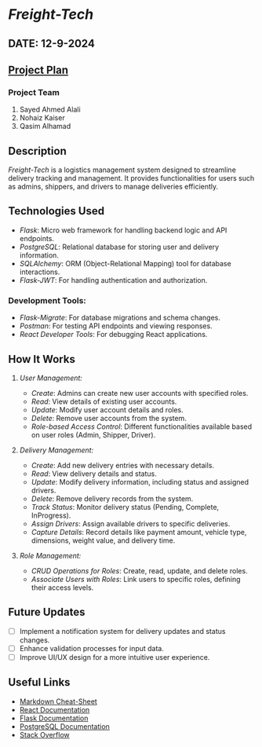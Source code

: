 # *Freight-Tech*
 
 ## DATE: 12-9-2024
 
 ## [Project Plan](https://trello.com/b/FU9oY9v0/freight-tech)
 
 ### Project Team
 
 1. Sayed Ahmed Alali
 2. Nohaiz Kaiser
 3. Qasim Alhamad
 
 ## Description
 
 *Freight-Tech* is a logistics management system designed to streamline delivery tracking and management. It provides functionalities for users such as admins, shippers, and drivers to manage deliveries efficiently.
 
 ## Technologies Used
 
 - *Flask*: Micro web framework for handling backend logic and API endpoints.
 - *PostgreSQL*: Relational database for storing user and delivery information.
 - *SQLAlchemy*: ORM (Object-Relational Mapping) tool for database interactions.
 - *Flask-JWT*: For handling authentication and authorization.
 
 ### Development Tools:
 
 - *Flask-Migrate*: For database migrations and schema changes.
 - *Postman*: For testing API endpoints and viewing responses.
 - *React Developer Tools*: For debugging React applications.
 
 ## How It Works
 
 1. *User Management:*
 
    - *Create*: Admins can create new user accounts with specified roles.
    - *Read*: View details of existing user accounts.
    - *Update*: Modify user account details and roles.
    - *Delete*: Remove user accounts from the system.
    - *Role-based Access Control*: Different functionalities available based on user roles (Admin, Shipper, Driver).
 
 2. *Delivery Management:*
 
    - *Create*: Add new delivery entries with necessary details.
    - *Read*: View delivery details and status.
    - *Update*: Modify delivery information, including status and assigned drivers.
    - *Delete*: Remove delivery records from the system.
    - *Track Status*: Monitor delivery status (Pending, Complete, InProgress).
    - *Assign Drivers*: Assign available drivers to specific deliveries.
    - *Capture Details*: Record details like payment amount, vehicle type, dimensions, weight value, and delivery time.
 
 3. *Role Management:*
    - *CRUD Operations for Roles*: Create, read, update, and delete roles.
    - *Associate Users with Roles*: Link users to specific roles, defining their access levels.
 
 ## Future Updates
 
 - [ ] Implement a notification system for delivery updates and status changes.
 - [ ] Enhance validation processes for input data.
 - [ ] Improve UI/UX design for a more intuitive user experience.
 
 ## Useful Links
 
 - [Markdown Cheat-Sheet](https://www.markdownguide.org/cheat-sheet/)
 - [React Documentation](https://reactjs.org/docs/getting-started.html)
 - [Flask Documentation](https://flask.palletsprojects.com/en/2.2.x/)
 - [PostgreSQL Documentation](https://www.postgresql.org/docs/)
 - [Stack Overflow](https://stackoverflow.com/)